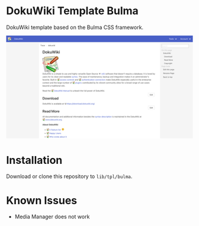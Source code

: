 # DokuWiki Template Bulma

DokuWiki template based on the Bulma CSS framework.

![preview](preview.png)

# Installation

Download or clone this repository to `lib/tpl/bulma`.

# Known Issues

* Media Manager does not work

